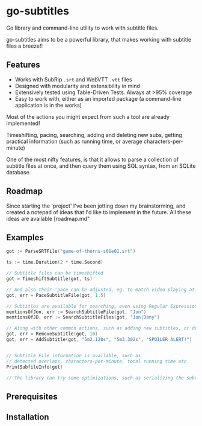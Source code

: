 # go-subtitles
Go library and command-line utility to work with subtitle files.

go-subtitles aims to be a powerful library, that makes working with subtitle files a breeze!!

## Features
* Works with SubRip `.srt` and WebVTT `.vtt` files
* Designed with modularity and extensibility in mind
* Extensively tested using Table-Driven Tests. Always at >95% coverage
* Easy to work with, either as an imported package (a command-line application is in the works)

Most of the actions you might expect from such a tool are already implemented! 

Timeshifting, pacing, searching, adding and deleting new subs, getting practical information (such as running time, or average characters-per-minute)

One of the most nifty features, is that it allows to parse a collection of subtitle files at once, and then query them using SQL syntax, from an SQLite database.


## Roadmap 
Since starting the 'project' I've been jotting down my brainstorming, and created a notepad of ideas that I'd like to implement in the future. All these ideas are available  [roadmap.md"


## Examples

```go
got := ParseSRTFile("game-of-thorns-s01e01.srt")

ts := time.Duration(2 * time.Second)

// Subtitle files can be timeshifted
got = TimeshiftSubtitle(got, ts)

// And also their 'pace can be adjusted, eg. to match video playing at 1.5x speed
got, err = PaceSubtitleFile(got, 1.5)

// Subtitles are available for searching, even using Regular Expressions
mentionsOfJon, err := SearchSubtitleFile(got, "Jon")
mentionsOfJD, err := SearchSubtitleFiles(got, "Jon|Dany")

// Along with other common actions, such as adding new subtitles, or deleting unwanted ones
got, err = RemoveSubtitle(got, 10)
got, err = AddSubtitle(got, "5m2.120s", "5m3.302s", "SPOILER ALERT!")


// Subtitle File information is available, such as
// detected overlaps, characters-per-minute, total running time etc
PrintSubfileInfo(got)

// The library can try some optimizations, such as serializing the subtitle indices, removing illegal HTML tags or ...

```

## Prerequisites

## Installation
